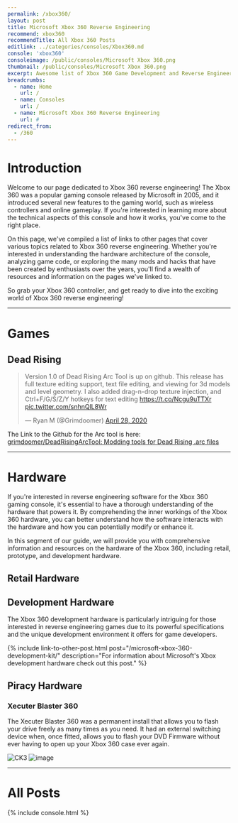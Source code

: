 ```yaml
---
permalink: /xbox360/
layout: post
title: Microsoft Xbox 360 Reverse Engineering
recommend: xbox360
recommendTitle: All Xbox 360 Posts
editlink: ../categories/consoles/Xbox360.md
console: 'xbox360'
consoleimage: /public/consoles/Microsoft Xbox 360.png
thumbnail: /public/consoles/Microsoft Xbox 360.png
excerpt: Awesome list of Xbox 360 Game Development and Reverse Engineering information
breadcrumbs:
  - name: Home
    url: /
  - name: Consoles
    url: /
  - name: Microsoft Xbox 360 Reverse Engineering
    url: #
redirect_from:
  - /360
---
```


# Introduction
Welcome to our page dedicated to Xbox 360 reverse engineering! The Xbox 360 was a popular gaming console released by Microsoft in 2005, and it introduced several new features to the gaming world, such as wireless controllers and online gameplay. If you're interested in learning more about the technical aspects of this console and how it works, you've come to the right place. 

On this page, we've compiled a list of links to other pages that cover various topics related to Xbox 360 reverse engineering. Whether you're interested in understanding the hardware architecture of the console, analyzing game code, or exploring the many mods and hacks that have been created by enthusiasts over the years, you'll find a wealth of resources and information on the pages we've linked to. 

So grab your Xbox 360 controller, and get ready to dive into the exciting world of Xbox 360 reverse engineering!

---
# Games

## Dead Rising
<blockquote class="twitter-tweet"><p lang="en" dir="ltr">Version 1.0 of Dead Rising Arc Tool is up on github. This release has full texture editing support, text file editing, and viewing for 3d models and level geometry. I also added drag-n-drop texture injection, and Ctrl+F/G/S/Z/Y hotkeys for text editing <a href="https://t.co/Ncgu9uTTXr">https://t.co/Ncgu9uTTXr</a> <a href="https://t.co/snhnQlL8Wr">pic.twitter.com/snhnQlL8Wr</a></p>&mdash; Ryan M (@Grimdoomer) <a href="https://twitter.com/Grimdoomer/status/1254978160598253574?ref_src=twsrc%5Etfw">April 28, 2020</a></blockquote> 

The Link to the Github for the Arc tool is here: [grimdoomer/DeadRisingArcTool: Modding tools for Dead Rising .arc files](https://github.com/grimdoomer/DeadRisingArcTool)

---
# Hardware
If you're interested in reverse engineering software for the Xbox 360 gaming console, it's essential to have a thorough understanding of the hardware that powers it. By comprehending the inner workings of the Xbox 360 hardware, you can better understand how the software interacts with the hardware and how you can potentially modify or enhance it.

In this segment of our guide, we will provide you with comprehensive information and resources on the hardware of the Xbox 360, including retail, prototype, and development hardware.

## Retail Hardware

## Development Hardware
The Xbox 360 development hardware is particularly intriguing for those interested in reverse engineering games due to its powerful specifications and the unique development environment it offers for game developers.

{% include link-to-other-post.html post="/microsoft-xbox-360-development-kit/" description="For information about Microsoft's Xbox development hardware check out this post." %}

## Piracy Hardware

### Xecuter Blaster 360
The Xecuter Blaster 360 was a permanent install that allows you to flash your drive freely as many times as you need. It had an external switching device when, once fitted, allows you to flash your DVD Firmware without ever having to open up your Xbox 360 case ever again.

![CK3](https://github.com/user-attachments/assets/498cffe1-1467-4ee1-9656-d117e33dfe90)
![image](https://github.com/user-attachments/assets/ad9b08a0-b7a0-45a8-b465-9b136fb4578e)



---
# All Posts
<div>

{% include console.html %}
</div>
